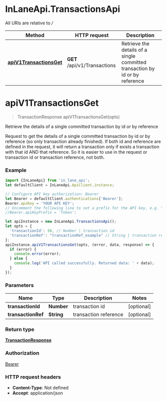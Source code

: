 # InLaneApi.TransactionsApi

All URIs are relative to */*

Method | HTTP request | Description
------------- | ------------- | -------------
[**apiV1TransactionsGet**](TransactionsApi.md#apiV1TransactionsGet) | **GET** /api/v1/Transactions | Retrieve the details of a single committed transaction by id or by reference

<a name="apiV1TransactionsGet"></a>
# **apiV1TransactionsGet**
> TransactionResponse apiV1TransactionsGet(opts)

Retrieve the details of a single committed transaction by id or by reference

Request to get the details of a single committed transaction by id or by reference (so only transaction already finished).  If both id and reference are defined in the request, it will return a transaction only if exists a transaction with that id AND that reference.  So it is easier to use in the request or transaction id or transaction reference, not both.

### Example
```javascript
import {InLaneApi} from 'in_lane_api';
let defaultClient = InLaneApi.ApiClient.instance;

// Configure API key authorization: Bearer
let Bearer = defaultClient.authentications['Bearer'];
Bearer.apiKey = 'YOUR API KEY';
// Uncomment the following line to set a prefix for the API key, e.g. "Token" (defaults to null)
//Bearer.apiKeyPrefix = 'Token';

let apiInstance = new InLaneApi.TransactionsApi();
let opts = { 
  'transactionId': 56, // Number | transaction id
  'transactionRef': "transactionRef_example" // String | transaction reference
};
apiInstance.apiV1TransactionsGet(opts, (error, data, response) => {
  if (error) {
    console.error(error);
  } else {
    console.log('API called successfully. Returned data: ' + data);
  }
});
```

### Parameters

Name | Type | Description  | Notes
------------- | ------------- | ------------- | -------------
 **transactionId** | **Number**| transaction id | [optional] 
 **transactionRef** | **String**| transaction reference | [optional] 

### Return type

[**TransactionResponse**](TransactionResponse.md)

### Authorization

[Bearer](../README.md#Bearer)

### HTTP request headers

 - **Content-Type**: Not defined
 - **Accept**: application/json

